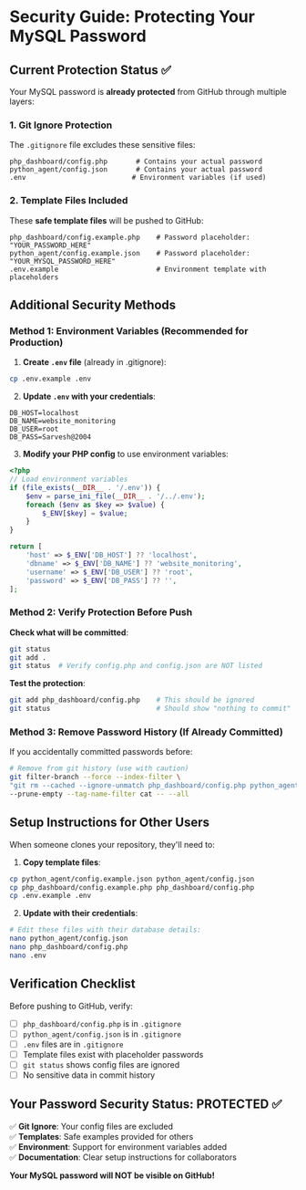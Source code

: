# Security Guide: Protecting Your MySQL Password

## Current Protection Status ✅

Your MySQL password is **already protected** from GitHub through multiple layers:

### 1. Git Ignore Protection
The `.gitignore` file excludes these sensitive files:
```
php_dashboard/config.php       # Contains your actual password
python_agent/config.json       # Contains your actual password
.env                          # Environment variables (if used)
```

### 2. Template Files Included
These **safe template files** will be pushed to GitHub:
```
php_dashboard/config.example.php    # Password placeholder: "YOUR_PASSWORD_HERE"
python_agent/config.example.json    # Password placeholder: "YOUR_MYSQL_PASSWORD_HERE"
.env.example                        # Environment template with placeholders
```

## Additional Security Methods

### Method 1: Environment Variables (Recommended for Production)

1. **Create `.env` file** (already in .gitignore):
```bash
cp .env.example .env
```

2. **Update `.env` with your credentials**:
```
DB_HOST=localhost
DB_NAME=website_monitoring
DB_USER=root
DB_PASS=Sarvesh@2004
```

3. **Modify your PHP config** to use environment variables:
```php
<?php
// Load environment variables
if (file_exists(__DIR__ . '/.env')) {
    $env = parse_ini_file(__DIR__ . '/../.env');
    foreach ($env as $key => $value) {
        $_ENV[$key] = $value;
    }
}

return [
    'host' => $_ENV['DB_HOST'] ?? 'localhost',
    'dbname' => $_ENV['DB_NAME'] ?? 'website_monitoring',
    'username' => $_ENV['DB_USER'] ?? 'root',
    'password' => $_ENV['DB_PASS'] ?? '',
];
```

### Method 2: Verify Protection Before Push

**Check what will be committed**:
```bash
git status
git add .
git status  # Verify config.php and config.json are NOT listed
```

**Test the protection**:
```bash
git add php_dashboard/config.php    # This should be ignored
git status                          # Should show "nothing to commit"
```

### Method 3: Remove Password History (If Already Committed)

If you accidentally committed passwords before:
```bash
# Remove from git history (use with caution)
git filter-branch --force --index-filter \
"git rm --cached --ignore-unmatch php_dashboard/config.php python_agent/config.json" \
--prune-empty --tag-name-filter cat -- --all
```

## Setup Instructions for Other Users

When someone clones your repository, they'll need to:

1. **Copy template files**:
```bash
cp python_agent/config.example.json python_agent/config.json
cp php_dashboard/config.example.php php_dashboard/config.php
cp .env.example .env
```

2. **Update with their credentials**:
```bash
# Edit these files with their database details:
nano python_agent/config.json
nano php_dashboard/config.php
nano .env
```

## Verification Checklist

Before pushing to GitHub, verify:

- [ ] `php_dashboard/config.php` is in `.gitignore`
- [ ] `python_agent/config.json` is in `.gitignore`
- [ ] `.env` files are in `.gitignore`
- [ ] Template files exist with placeholder passwords
- [ ] `git status` shows config files are ignored
- [ ] No sensitive data in commit history

## Your Password Security Status: PROTECTED ✅

✅ **Git Ignore**: Your config files are excluded  
✅ **Templates**: Safe examples provided for others  
✅ **Environment**: Support for environment variables added  
✅ **Documentation**: Clear setup instructions for collaborators  

**Your MySQL password will NOT be visible on GitHub!**
